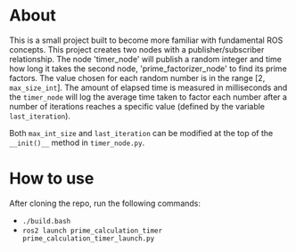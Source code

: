 # About
This is a small project built to become more familiar with fundamental ROS concepts. This project creates two nodes with a publisher/subscriber relationship. The node 'timer_node' will publish a random integer and time how long it takes the second node, 'prime_factorizer_node' to find its prime factors. The value chosen for each random number is in the range [2, `max_size_int`]. The amount of elapsed time is measured in milliseconds and the `timer_node` will log the average time taken to factor each number after a number of iterations reaches a specific value (defined by the variable `last_iteration`).

Both `max_int_size` and `last_iteration` can be modified at the top of the `__init()__` method in `timer_node.py`.

# How to use
After cloning the repo, run the following commands:
- `./build.bash`
- `ros2 launch prime_calculation_timer prime_calculation_timer_launch.py`